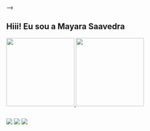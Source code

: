 -->
## Hiii! Eu sou a Mayara Saavedra 
 <div>
  <a href="https://github.com/maysaavedra">
  <img height="180em" src="https://github-readme-stats.vercel.app/api?username=maysaavedra&show_icons=true&theme=dark&include_all_commits=true&count_private=true"/>
  <img height="180em" src="https://github-readme-stats.vercel.app/api/top-langs/?username=maysaavedra&layout=compact&langs_count=7&theme=dark"/>
</div>

  
  ##
 
<div> 
 
  <a href="https://instagram.com/mayarasaavedra" target="_blank"><img src="https://img.shields.io/badge/-Instagram-%23E4405F?style=for-the-badge&logo=instagram&logoColor=white" target="_blank"></a>
  <a href = "mailto:mayara.saavedra1101@gmail.com"><img src="https://img.shields.io/badge/-Gmail-%23333?style=for-the-badge&logo=gmail&logoColor=white" target="_blank"></a>
  <a href="https://www.linkedin.com/in/mayara-saavedra-581747135/" target="_blank"><img src="https://img.shields.io/badge/-LinkedIn-%230077B5?style=for-the-badge&logo=linkedin&logoColor=white" target="_blank"></a> 
 
  
</div>

